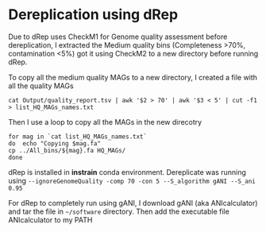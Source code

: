 # Dereplication using dRep
Due to dRep uses CheckM1 for Genome quality assessment before dereplication, I extracted the Medium quality bins (Completeness >70%, contamination <5%) got it using CheckM2 to a new directory before running dRep.

To copy all the medium quality MAGs to a new directory, I created a file with all the quality MAGs
```
cat Output/quality_report.tsv | awk '$2 > 70' | awk '$3 < 5' | cut -f1 > list_HQ_MAGs_names.txt
```

Then I use a loop to copy all the MAGs in the new direcotry
```
for mag in `cat list_HQ_MAGs_names.txt`
do  echo "Copying $mag.fa"
cp ../All_bins/${mag}.fa HQ_MAGs/
done
```

dRep is installed in **instrain** conda environment. Dereplicate was running using ```--ignoreGenomeQuality -comp 70 -con 5 --S_algorithm gANI --S_ani 0.95```

For dRep to completely run using gANI, I download gANI (aka ANIcalculator) and tar the file in ```~/software``` directory. Then add the executable file ANIcalculator to my PATH









